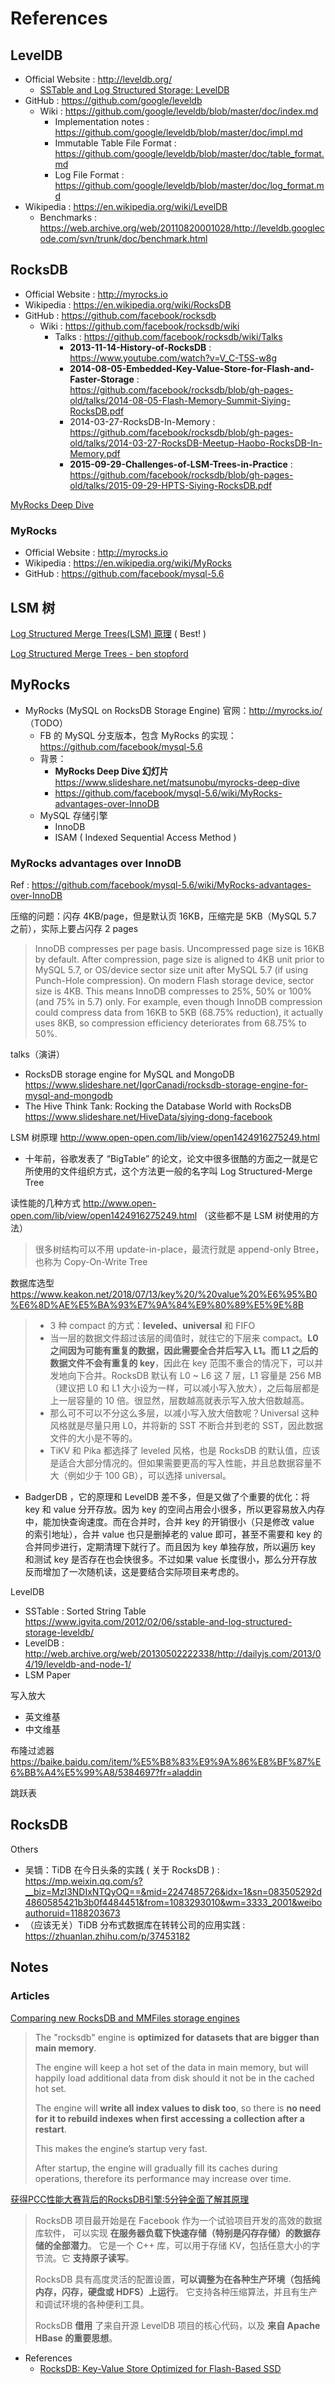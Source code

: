 # References

## LevelDB

- Official Website : http://leveldb.org/
    - [SSTable and Log Structured Storage: LevelDB](https://www.igvita.com/2012/02/06/sstable-and-log-structured-storage-leveldb/)
- GitHub : https://github.com/google/leveldb
    - Wiki : https://github.com/google/leveldb/blob/master/doc/index.md
        - Implementation notes : https://github.com/google/leveldb/blob/master/doc/impl.md
        - Immutable Table File Format : https://github.com/google/leveldb/blob/master/doc/table_format.md
        - Log File Format : https://github.com/google/leveldb/blob/master/doc/log_format.md
- Wikipedia : https://en.wikipedia.org/wiki/LevelDB
    - Benchmarks : https://web.archive.org/web/20110820001028/http://leveldb.googlecode.com/svn/trunk/doc/benchmark.html

## RocksDB

- Official Website : http://myrocks.io
- Wikipedia : https://en.wikipedia.org/wiki/RocksDB
- GitHub : https://github.com/facebook/rocksdb
    - Wiki : https://github.com/facebook/rocksdb/wiki
        - Talks : https://github.com/facebook/rocksdb/wiki/Talks
            - **2013-11-14-History-of-RocksDB** : https://www.youtube.com/watch?v=V_C-T5S-w8g
            - **2014-08-05-Embedded-Key-Value-Store-for-Flash-and-Faster-Storage** : https://github.com/facebook/rocksdb/blob/gh-pages-old/talks/2014-08-05-Flash-Memory-Summit-Siying-RocksDB.pdf
            - 2014-03-27-RocksDB-In-Memory : https://github.com/facebook/rocksdb/blob/gh-pages-old/talks/2014-03-27-RocksDB-Meetup-Haobo-RocksDB-In-Memory.pdf
            - **2015-09-29-Challenges-of-LSM-Trees-in-Practice** : https://github.com/facebook/rocksdb/blob/gh-pages-old/talks/2015-09-29-HPTS-Siying-RocksDB.pdf

[MyRocks Deep Dive](https://www.slideshare.net/matsunobu/myrocks-deep-dive)

### MyRocks

- Official Website : http://myrocks.io
- Wikipedia : https://en.wikipedia.org/wiki/MyRocks
- GitHub : https://github.com/facebook/mysql-5.6

## LSM 树

[Log Structured Merge Trees(LSM) 原理](http://www.open-open.com/lib/view/open1424916275249.html) ( Best! )

[Log Structured Merge Trees - ben stopford](http://www.benstopford.com/2015/02/14/log-structured-merge-trees/)

## MyRocks

- MyRocks (MySQL on RocksDB Storage Engine) 官网：http://myrocks.io/ （TODO）
    - FB 的 MySQL 分支版本，包含 MyRocks 的实现：https://github.com/facebook/mysql-5.6
    - 背景：
        - **MyRocks Deep Dive 幻灯片** https://www.slideshare.net/matsunobu/myrocks-deep-dive
        - https://github.com/facebook/mysql-5.6/wiki/MyRocks-advantages-over-InnoDB
    - MySQL 存储引擎
        - InnoDB
        - ISAM ( Indexed Sequential Access Method )

### MyRocks advantages over InnoDB

Ref : https://github.com/facebook/mysql-5.6/wiki/MyRocks-advantages-over-InnoDB

压缩的问题：闪存 4KB/page，但是默认页 16KB，压缩完是 5KB（MySQL 5.7 之前），实际上要占闪存 2 pages

> InnoDB compresses per page basis. Uncompressed page size is 16KB by default. After compression, page size is aligned to 4KB unit prior to MySQL 5.7, or OS/device sector size unit after MySQL 5.7 (if using Punch-Hole compression). On modern Flash storage device, sector size is 4KB. This means InnoDB compresses to 25%, 50% or 100% (and 75% in 5.7) only. For example, even though InnoDB compression could compress data from 16KB to 5KB (68.75% reduction), it actually uses 8KB, so compression efficiency deteriorates from 68.75% to 50%.

talks（演讲）

- RocksDB storage engine for MySQL and MongoDB
    https://www.slideshare.net/IgorCanadi/rocksdb-storage-engine-for-mysql-and-mongodb
- The Hive Think Tank: Rocking the Database World with RocksDB
    https://www.slideshare.net/HiveData/siying-dong-facebook

LSM 树原理 http://www.open-open.com/lib/view/open1424916275249.html

- 十年前，谷歌发表了 “BigTable” 的论文，论文中很多很酷的方面之一就是它所使用的文件组织方式，这个方法更一般的名字叫 Log Structured-Merge Tree

读性能的几种方式 http://www.open-open.com/lib/view/open1424916275249.html （这些都不是 LSM 树使用的方法）

> 很多树结构可以不用 update-in-place，最流行就是 append-only Btree，也称为 Copy-On-Write Tree

数据库选型 https://www.keakon.net/2018/07/13/key%20/%20value%20%E6%95%B0%E6%8D%AE%E5%BA%93%E7%9A%84%E9%80%89%E5%9E%8B

> - 3 种 compact 的方式：**leveled、universal** 和 FIFO
> - 当一层的数据文件超过该层的阈值时，就往它的下层来 compact。**L0 之间因为可能有重复的数据，因此需要全合并后写入 L1。而 L1 之后的数据文件不会有重复的 key**，因此在 key 范围不重合的情况下，可以并发地向下合并。RocksDB 默认有 L0 ~ L6 这 7 层，L1 容量是 256 MB（建议把 L0 和 L1 大小设为一样，可以减小写入放大），之后每层都是上一层容量的 10 倍。很显然，层数越高就表示写入放大倍数越高。
> - 那么可不可以不分这么多层，以减小写入放大倍数呢？Universal 这种风格就是尽量只用 L0，并将新的 SST 不断合并到老的 SST，因此数据文件的大小是不等的。
> - TiKV 和 Pika 都选择了 leveled 风格，也是 RocksDB 的默认值，应该是适合大部分情况的。但如果需要更高的写入性能，并且总数据容量不大（例如少于 100 GB），可以选择 universal。

- BadgerDB ，它的原理和 LevelDB 差不多，但是又做了个重要的优化：将 key 和 value 分开存放。因为 key 的空间占用会小很多，所以更容易放入内存中，能加快查询速度。而在合并时，合并 key 的开销很小（只是修改 value 的索引地址），合并 value 也只是删掉老的 value 即可，甚至不需要和 key 的合并同步进行，定期清理下就行了。而且因为 key 单独存放，所以遍历 key 和测试 key 是否存在也会快很多。不过如果 value 长度很小，那么分开存放反而增加了一次随机读，这是要结合实际项目来考虑的。

LevelDB

- SSTable : Sorted String Table
    https://www.igvita.com/2012/02/06/sstable-and-log-structured-storage-leveldb/
- LevelDB : http://web.archive.org/web/20130502222338/http://dailyjs.com/2013/04/19/leveldb-and-node-1/
- LSM Paper

写入放大

- 英文维基
- 中文维基

布隆过滤器 https://baike.baidu.com/item/%E5%B8%83%E9%9A%86%E8%BF%87%E6%BB%A4%E5%99%A8/5384697?fr=aladdin

跳跃表

## RocksDB

Others

- 吴镝：TiDB 在今日头条的实践 ( 关于 RocksDB ) : https://mp.weixin.qq.com/s?__biz=MzI3NDIxNTQyOQ==&mid=2247485726&idx=1&sn=083505292d4860585421b3b0f4484451&from=1083293010&wm=3333_2001&weiboauthoruid=1188203673
- （应该无关）TiDB 分布式数据库在转转公司的应用实践 : https://zhuanlan.zhihu.com/p/37453182

## Notes

### Articles

[Comparing new RocksDB and MMFiles storage engines](https://www.arangodb.com/why-arangodb/comparing-rocksdb-mmfiles-storage-engines/)

> The "rocksdb" engine is **optimized for datasets that are bigger than main memory**.
>
> The engine will keep a hot set of the data in main memory,
> but will happily load additional data from disk should it not be in the cached hot set.
>
> The engine will **write all index values to disk too**,
> so there is **no need for it to rebuild indexes when first accessing a collection after a restart**.
>
> This makes the engine’s startup very fast.
>
> After startup, the engine will gradually fill its caches during operations,
> therefore its performance may increase over time.

[获得PCC性能大赛背后的RocksDB引擎:5分钟全面了解其原理](https://sdk.cn/news/6686)

> RocksDB 项目最开始是在 Facebook 作为一个试验项目开发的高效的数据库软件，
> 可以实现 **在服务器负载下快速存储（特别是闪存存储）的数据存储的全部潜力**。
> 它是一个 C++ 库，可以用于存储 KV，包括任意大小的字节流。它 **支持原子读写**。
>
> RocksDB 具有高度灵活的配置设置，**可以调整为在各种生产环境（包括纯内存，闪存，硬盘或 HDFS）上运行**。
> 它支持各种压缩算法，并且有生产和调试环境的各种便利工具。
>
> RocksDB **借用** 了来自开源 LevelDB 项目的核心代码，以及 **来自 Apache HBase 的重要思想**。

- References
    - [RocksDB: Key-Value Store Optimized for Flash-Based SSD](https://www.percona.com/live/data-performance-conference-2016/sessions/rocksdb-key-value-store-optimized-flash-based-ssd)
